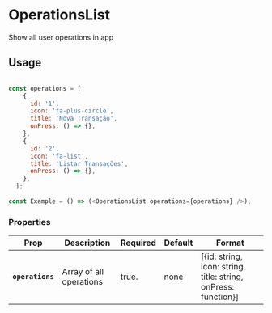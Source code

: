 # OperationsList

Show all user operations in app

## Usage

```js

const operations = [
    {
      id: '1',
      icon: 'fa-plus-circle',
      title: 'Nova Transação',
      onPress: () => {},
    },
    {
      id: '2',
      icon: 'fa-list',
      title: 'Listar Transações',
      onPress: () => {},
    },
  ];
  
const Example = () => (<OperationsList operations={operations} />);
```

### Properties

| Prop                    | Description                      | Required      | Default | Format | 
| ----------------------- | ---------------------------------| ------------- | ------- | ------ |
| **`operations`**        | Array of all operations          | true.         | none    | [{id: string, icon: string, title: string, onPress: function}] |

